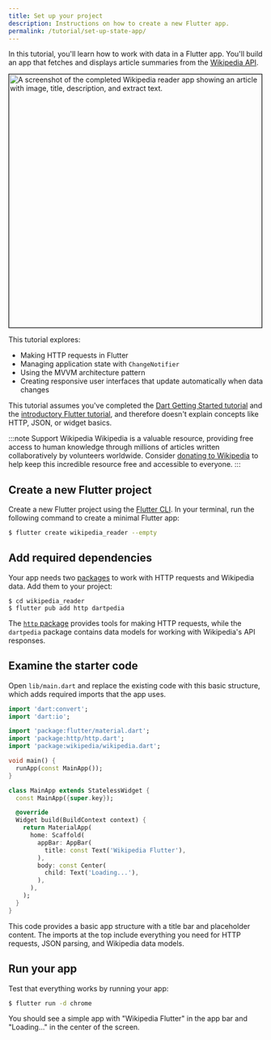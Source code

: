 ```yaml
---
title: Set up your project
description: Instructions on how to create a new Flutter app.
permalink: /tutorial/set-up-state-app/
---
```


In this tutorial, you'll learn how to work with data in a Flutter app.
You'll build an app that fetches and displays article summaries from
the [Wikipedia API][]. 

<img src="/assets/images/docs/tutorial/wikipedia_app.png" height="500px" 
style="border:1px solid black" alt="A screenshot of the completed 
Wikipedia reader app showing an article with image, title, 
description, and extract text.">

This tutorial explores:

* Making HTTP requests in Flutter
* Managing application state with `ChangeNotifier`
* Using the MVVM architecture pattern
* Creating responsive user interfaces that update automatically when
  data changes 


This tutorial assumes you've completed the [Dart Getting Started
tutorial][] and the [introductory Flutter tutorial][], and therefore
doesn't explain concepts like HTTP, JSON, or widget basics.

:::note Support Wikipedia
Wikipedia is a valuable resource, providing free
access to human knowledge through millions of articles written
collaboratively by volunteers worldwide. Consider [donating to
Wikipedia][] to help keep this incredible resource free and accessible
to everyone.
:::

## Create a new Flutter project

Create a new Flutter project using the [Flutter CLI][]. In your
terminal, run the following command to create a minimal Flutter app:

```bash
$ flutter create wikipedia_reader --empty
```

## Add required dependencies

Your app needs two [packages][] to work with HTTP requests and
Wikipedia data. Add them to your project:

```shell
$ cd wikipedia_reader
$ flutter pub add http dartpedia
```

The [`http` package][] provides tools for making HTTP requests, while
the `dartpedia` package contains data models for working with
Wikipedia's API responses.

## Examine the starter code

Open `lib/main.dart` and replace the existing code with this basic
structure, which adds required imports that the app uses.

```dart
import 'dart:convert';
import 'dart:io';

import 'package:flutter/material.dart';
import 'package:http/http.dart';
import 'package:wikipedia/wikipedia.dart';

void main() {
  runApp(const MainApp());
}

class MainApp extends StatelessWidget {
  const MainApp({super.key});

  @override
  Widget build(BuildContext context) {
    return MaterialApp(
      home: Scaffold(
        appBar: AppBar(
          title: const Text('Wikipedia Flutter'),
        ),
        body: const Center(
          child: Text('Loading...'),
        ),
      ),
    );
  }
}
```

This code provides a basic app structure with a title bar and
placeholder content. The imports at the top include everything you
need for HTTP requests, JSON parsing, and Wikipedia data models.

## Run your app

Test that everything works by running your app:

```bash
$ flutter run -d chrome
```

You should see a simple app with "Wikipedia Flutter" in the app bar
and "Loading..." in the center of the screen.

[Wikipedia API]: https://en.wikipedia.org/api/rest_v1/
[donating to Wikipedia]: https://donate.wikimedia.org/
[introductory Flutter tutorial]: /tutorial/create-an-app/
[Dart Getting Started tutorial]: {{site.dart-site}}/tutorial
[Flutter CLI]: /reference/flutter-cli
[packages]: /packages-and-plugins/using-packages
[`http` package]: {{site.pub}}/packages/http
